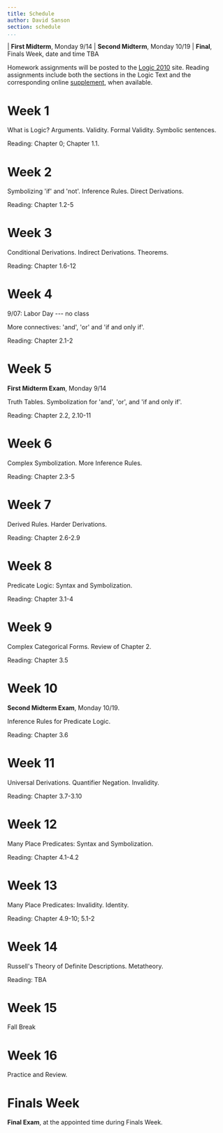 ```yaml
---
title: Schedule
author: David Sanson
section: schedule
...
```


<div class='boxed'> 
<div class='centered'>

| **First Midterm**, Monday 9/14
| **Second Midterm**, Monday 10/19
| **Final**, Finals Week, date and time TBA

</div>

Homework assignments will be posted to the [Logic
2010](https://logiclx.humnet.ucla.edu/Logic/Student/Course) site. Reading
assignments include both the sections in the Logic Text and the corresponding
online [supplement](supplements/), when available.

</div>

<div class='centered'>

# Week 1

What is Logic? Arguments. Validity. Formal Validity. Symbolic
sentences.

Reading: Chapter 0; Chapter 1.1.

# Week 2

Symbolizing 'if' and 'not'. Inference Rules. Direct Derivations.

Reading: Chapter 1.2-5

# Week 3

Conditional Derivations. Indirect Derivations. Theorems. 

Reading: Chapter 1.6-12

# Week 4

9/07: Labor Day --- no class

More connectives: 'and', 'or' and 'if and only if'.

Reading: Chapter 2.1-2

# Week 5

**First Midterm Exam**, Monday 9/14

Truth Tables. Symbolization for 'and', 'or', and 'if and only if'.

Reading: Chapter 2.2, 2.10-11

# Week 6

Complex Symbolization. More Inference Rules.

Reading: Chapter 2.3-5

# Week 7

Derived Rules. Harder Derivations.

Reading: Chapter 2.6-2.9

# Week 8

Predicate Logic: Syntax and Symbolization.

Reading: Chapter 3.1-4

# Week 9

Complex Categorical Forms. Review of Chapter 2.

Reading: Chapter 3.5

# Week 10

**Second Midterm Exam**, Monday 10/19.

Inference Rules for Predicate Logic.

Reading: Chapter 3.6

# Week 11

Universal Derivations. Quantifier Negation. Invalidity.

Reading: Chapter 3.7-3.10

# Week 12

Many Place Predicates: Syntax and Symbolization.

Reading: Chapter 4.1-4.2

# Week 13

Many Place Predicates: Invalidity. Identity.

Reading: Chapter 4.9-10; 5.1-2

# Week 14

Russell's Theory of Definite Descriptions. Metatheory.

Reading: TBA

# Week 15

Fall Break

# Week 16

Practice and Review.

# Finals Week

**Final Exam**, at the appointed time during Finals Week.

</div>

